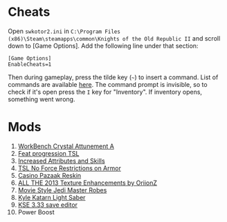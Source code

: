 
# Cheats

Open `swkotor2.ini` in `C:\Program Files (x86)\Steam\steamapps\common\Knights of the Old Republic II` and scroll down to [Game Options]. Add the following line under that section:

```
[Game Options]
EnableCheats=1
```

Then during gameplay, press the tilde key (`~`)  to insert a command. List of commands are available [here](https://www.ign.com/wikis/star-wars-knights-of-the-old-republic-ii-the-sith/PC_Cheats). The command prompt is invisible, so to check if it's open press the `I` key for "Inventory". If inventory opens, something went wrong.
# Mods

1. [WorkBench Crystal Attunement A](http://steamcommunity.com/sharedfiles/filedetails/?id=491338358)
2. [Feat progression TSL](http://www.gamefront.com/files/6941178/Feat_Progression_for_TSL)
3. [Increased Attributes and Skills](http://www.gamefront.com/files/5423460)
4. [TSL No Force Restrictions on Armor](http://www.gamefront.com/files/8305177/TSL_No_Force_Restrictions)
5. [Casino Pazaak Reskin](http://deadlystream.com/forum/files/file/463-casino-pazaak-animated/)
6. [ALL THE 2013 Texture Enhancements by OriionZ](http://www.moddb.com/members/oriionz/addons)
7. [Movie Style Jedi Master Robes](http://www.nexusmods.com/kotor2/mods/44/?)
8. [Kyle Katarn Light Saber](http://www.nexusmods.com/kotor2/mods/10/?)
9. [KSE 3.33 save editor](http://www.gamefront.com/files/9360661)
10. Power Boost

